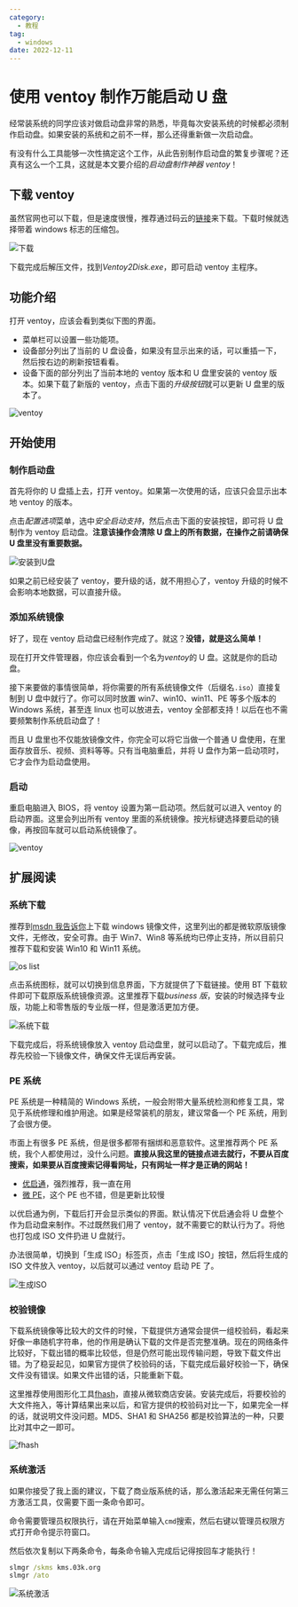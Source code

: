 ```yaml
---
category:
  - 教程
tag:
  - windows
date: 2022-12-11
---
```


# 使用 ventoy 制作万能启动 U 盘

经常装系统的同学应该对做启动盘非常的熟悉，毕竟每次安装系统的时候都必须制作启动盘。如果安装的系统和之前不一样，那么还得重新做一次启动盘。

有没有什么工具能够一次性搞定这个工作，从此告别制作启动盘的繁复步骤呢？还真有这么一个工具，这就是本文要介绍的*启动盘制作神器 ventoy*！

## 下载 ventoy

虽然官网也可以下载，但是速度很慢，推荐通过码云的[链接](https://gitee.com/longpanda/Ventoy/releases/)来下载。下载时候就选择带着 windows 标志的压缩包。

![下载](https://s2.loli.net/2025/05/03/YuB1xcDJWlN8gke.png)

下载完成后解压文件，找到*Ventoy2Disk.exe*，即可启动 ventoy 主程序。

## 功能介绍

打开 ventoy，应该会看到类似下图的界面。

- 菜单栏可以设置一些功能项。
- 设备部分列出了当前的 U 盘设备，如果没有显示出来的话，可以重插一下，然后按右边的刷新按钮看看。
- 设备下面的部分列出了当前本地的 ventoy 版本和 U 盘里安装的 ventoy 版本。如果下载了新版的 ventoy，点击下面的*升级按钮*就可以更新 U 盘里的版本了。

![ventoy](https://s2.loli.net/2025/05/03/VWQLHMiIRbB6rTy.png)

## 开始使用

### 制作启动盘

首先将你的 U 盘插上去，打开 ventoy。如果第一次使用的话，应该只会显示出本地 ventoy 的版本。

点击*配置选项*菜单，选中*安全启动支持*，然后点击下面的安装按钮，即可将 U 盘制作为 ventoy 启动盘。**注意该操作会清除 U 盘上的所有数据，在操作之前请确保 U 盘里没有重要数据。**

![安装到U盘](https://s2.loli.net/2025/05/03/AqSMmxWNBIKH51P.png)

如果之前已经安装了 ventoy，要升级的话，就不用担心了，ventoy 升级的时候不会影响本地数据，可以直接升级。

### 添加系统镜像

好了，现在 ventoy 启动盘已经制作完成了。就这？**没错，就是这么简单！**

现在打开文件管理器，你应该会看到一个名为*ventoy*的 U 盘。这就是你的启动盘。

接下来要做的事情很简单，将你需要的所有系统镜像文件（后缀名`.iso`）直接复制到 U 盘中就行了。你可以同时放置 win7、win10、win11、PE 等多个版本的 Windows 系统，甚至连 linux 也可以放进去，ventoy 全部都支持！以后在也不需要频繁制作系统启动盘了！

而且 U 盘里也不仅能放镜像文件，你完全可以将它当做一个普通 U 盘使用，在里面存放音乐、视频、资料等等。只有当电脑重启，并将 U 盘作为第一启动项时，它才会作为启动盘使用。

### 启动

重启电脑进入 BIOS，将 ventoy 设置为第一启动项。然后就可以进入 ventoy 的启动界面。这里会列出所有 ventoy 里面的系统镜像。按光标键选择要启动的镜像，再按回车就可以启动系统镜像了。

![ventoy](https://www.ventoy.net/static/img/screen/screen_bios2.png)

## 扩展阅读

### 系统下载

推荐到[msdn 我告诉你](https://next.itellyou.cn/)上下载 windows 镜像文件，这里列出的都是微软原版镜像文件，无修改，安全可靠。由于 Win7、Win8 等系统均已停止支持，所以目前只推荐下载和安装 Win10 和 Win11 系统。

![os list](https://s2.loli.net/2025/05/03/SvaKt7AzWblMnyE.png)

点击系统图标，就可以切换到信息界面，下方就提供了下载链接。使用 BT 下载软件即可下载原版系统镜像资源。这里推荐下载*business 版*，安装的时候选择专业版，功能上和零售版的专业版一样，但是激活更加方便。

![系统下载](https://s2.loli.net/2025/05/03/MGD3od8qF2IKOpE.png)

下载完成后，将系统镜像放入 ventoy 启动盘里，就可以启动了。下载完成后，推荐先校验一下镜像文件，确保文件无误后再安装。

### PE 系统

PE 系统是一种精简的 Windows 系统，一般会附带大量系统检测和修复工具，常见于系统修理和维护用途。如果是经常装机的朋友，建议常备一个 PE 系统，用到了会很方便。

市面上有很多 PE 系统，但是很多都带有捆绑和恶意软件。这里推荐两个 PE 系统，我个人都使用过，没什么问题。**直接从我这里的链接点进去就行，不要从百度搜索，如果要从百度搜索记得看网址，只有网址一样才是正确的网站！**

- [优启通](https://www.upe.net/)，强烈推荐，我一直在用
- [微 PE](https://www.wepe.com.cn/)，这个 PE 也不错，但是更新比较慢

以优启通为例，下载后打开会显示类似的界面。默认情况下优启通会将 U 盘整个作为启动盘来制作。不过既然我们用了 ventoy，就不需要它的默认行为了。将他也打包成 ISO 文件扔进 U 盘就行。

办法很简单，切换到「生成 ISO」标签页，点击「生成 ISO」按钮，然后将生成的 ISO 文件放入 ventoy，以后就可以通过 ventoy 启动 PE 了。

![生成ISO](https://s2.loli.net/2025/05/03/1wsPUJp8xjKzfrY.png)

### 校验镜像

下载系统镜像等比较大的文件的时候，下载提供方通常会提供一组校验码，看起来好像一串随机字符串，他的作用是确认下载的文件是否完整准确。现在的网络条件比较好，下载出错的概率比较低，但是仍然可能出现传输问题，导致下载文件出错。为了稳妥起见，如果官方提供了校验码的话，下载完成后最好校验一下，确保文件没有错误。如果文件出错的话，只能重新下载。

这里推荐使用图形化工具[fhash](https://apps.microsoft.com/detail/9p4clcrv93dq?hl=zh-cn&gl=TW)，直接从微软商店安装。安装完成后，将要校验的大文件拖入，等计算结果出来以后，和官方提供的校验码对比一下，如果完全一样的话，就说明文件没问题。MD5、SHA1 和 SHA256 都是校验算法的一种，只要比对其中之一即可。

![fhash](https://store-images.s-microsoft.com/image/apps.16986.14595527768898469.c25b2aed-5c60-4e71-b5d8-67f46c353307.a04087f4-8e50-4e07-bec9-9229b706d158)

### 系统激活

如果你接受了我上面的建议，下载了商业版系统的话，那么激活起来无需任何第三方激活工具，仅需要下面一条命令即可。

命令需要管理员权限执行，请在开始菜单输入`cmd`搜索，然后右键以管理员权限方式打开命令提示符窗口。

然后依次复制以下两条命令，每条命令输入完成后记得按回车才能执行！

```cmd
slmgr /skms kms.03k.org
slmgr /ato
```

![系统激活](https://s2.loli.net/2025/05/03/yXlQqew8bcUJ5Is.png)
